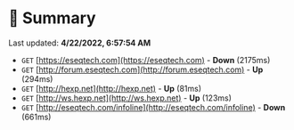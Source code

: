 # 📖 Summary
Last updated: **4/22/2022, 6:57:54 AM**

- `GET` [https://eseqtech.com](https://eseqtech.com) - **Down** (2175ms)
- `GET` [http://forum.eseqtech.com](http://forum.eseqtech.com) - **Up** (294ms)
- `GET` [http://hexp.net](http://hexp.net) - **Up** (81ms)
- `GET` [http://ws.hexp.net](http://ws.hexp.net) - **Up** (123ms)
- `GET` [http://eseqtech.com/infoline](http://eseqtech.com/infoline) - **Down** (661ms)
